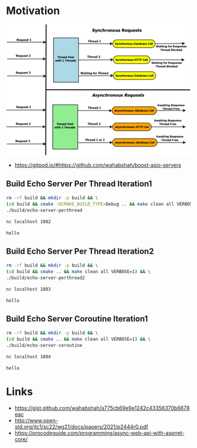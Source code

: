 
# Motivation

![](./images/Async-Web-API.png)

* https://gitpod.io/#https://github.com/wahabshah/boost-asio-servers

## Build Echo Server Per Thread Iteration1
```sh
rm -rf build && mkdir -p build && \
(cd build && cmake -DCMAKE_BUILD_TYPE=Debug .. && make clean all VERBOSE=1) && \
./build/echo-server-perthread
```

```sh
nc localhost 1082
```
```sh
hello
```

## Build Echo Server Per Thread Iteration2
```sh
rm -rf build && mkdir -p build && \
(cd build && cmake .. && make clean all VERBOSE=1) && \
./build/echo-server-perthread2
```

```sh
nc localhost 1083
```
```sh
hello
```

## Build Echo Server Coroutine Iteration1
```sh
rm -rf build && mkdir -p build && \
(cd build && cmake .. && make clean all VERBOSE=1) && \
./build/echo-server-coroutine
```

```sh
nc localhost 1084
```
```sh
hello
```
# Links

* https://gist.github.com/wahabshah/a775cb69e9e1242c43356370b6678eac
* http://www.open-std.org/jtc1/sc22/wg21/docs/papers/2021/p2444r0.pdf
* https://procodeguide.com/programming/async-web-api-with-aspnet-core/
